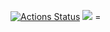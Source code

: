 [![Actions Status](https://github.com/Artemka2510/python-project-49/actions/workflows/hexlet-check.yml/badge.svg)](https://github.com/Artemka2510/python-project-49/actions)
<a href=https://codeclimate.com/github/Artemka2510/python-project-49/maintainability><img src=https://api.codeclimate.com/v1/badges/c8387ac5135ff10eefdb/maintainability /></a> =

